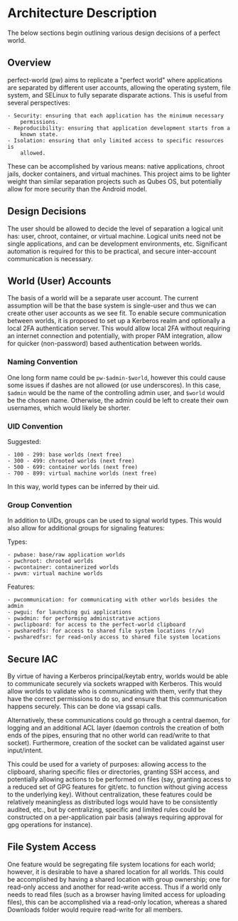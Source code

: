 # Architecture Description

The below sections begin outlining various design decisions of a perfect world.

## Overview

perfect-world (pw) aims to replicate a "perfect world" where applications are
separated by different user accounts, allowing the operating system, file
system, and SELinux to fully separate disparate actions. This is useful from
several perspectives:

    - Security: ensuring that each application has the minimum necessary
        permissions.
    - Reproducibility: ensuring that application development starts from a
        known state.
    - Isolation: ensuring that only limited access to specific resources is
        allowed.

These can be accomplished by various means: native applications, chroot jails,
docker containers, and virtual machines. This project aims to be lighter weight
than similar separation projects such as Qubes OS, but potentially allow for
more security than the Android model.


## Design Decisions

The user should be allowed to decide the level of separation a logical unit
has: user, chroot, container, or virtual machine. Logical units need not be
single applications, and can be development environments, etc. Significant
automation is required for this to be practical, and secure inter-account
communication is necessary.


## World (User) Accounts

The basis of a world will be a separate user account. The current assumption
will be that the base system is single-user and thus we can create other user
accounts as we see fit. To enable secure communication between worlds, it is
proposed to set up a Kerberos realm and optionally a local 2FA authentication
server. This would allow local 2FA without requiring an internet connection
and potentially, with proper PAM integration, allow for quicker (non-password)
based authentication between worlds.

### Naming Convention

One long form name could be `pw-$admin-$world`, however this could cause some
issues if dashes are not allowed (or use underscores). In this case, `$admin`
would be the name of the controlling admin user, and `$world` would be the
chosen name. Otherwise, the admin could be left to create their own usernames,
which would likely be shorter.

### UID Convention

Suggested:

    - 100 - 299: base worlds (next free)
    - 300 - 499: chrooted worlds (next free)
    - 500 - 699: container worlds (next free)
    - 700 - 899: virtual machine worlds (next free)

In this way, world types can be inferred by their uid.

### Group Convention

In addition to UIDs, groups can be used to signal world types. This would also
allow for additional groups for signaling features:

Types:

    - pwbase: base/raw application worlds
    - pwchroot: chrooted worlds
    - pwcontainer: containerized worlds
    - pwvm: virtual machine worlds

Features:

    - pwcommunication: for communicating with other worlds besides the admin
    - pwgui: for launching gui applications
    - pwadmin: for performing administrative actions
    - pwclipboard: for access to the perfect-world clipboard
    - pwsharedfs: for access to shared file system locations (r/w)
    - pwsharedfsr: for read-only access to shared file system locations


## Secure IAC

By virtue of having a Kerberos principal/keytab entry, worlds would be able to
communicate securely via sockets wrapped with Kerberos. This would allow worlds
to validate who is communicating with them, verify that they have the correct
permissions to do so, and ensure that this communication happens securely. This
can be done via gssapi calls.

Alternatively, these communications could go through a central daemon, for
logging and an additional ACL layer (daemon controls the creation of both
ends of the pipes, ensuring that no other world can read/write to that socket).
Furthermore, creation of the socket can be validated against user input/intent.

This could be used for a variety of purposes: allowing access to the clipboard,
sharing specific files or directories, granting SSH access, and potentially
allowing actions to be performed on files (say, granting access to a reduced
set of GPG features for git/etc. to function without giving access to the
underlying key). Without centralization, these features could be relatively
meaningless as distributed logs would have to be consistently audited, etc.,
but by centralizing, specific and limited rules could be constructed on a
per-application pair basis (always requiring approval for gpg operations for
instance).

## File System Access

One feature would be segregating file system locations for each world; however,
it is desirable to have a shared location for all worlds. This could be
accomplished by having a shared location with group ownership; one for
read-only access and another for read-write access. Thus if a world only needs
to read files (such as a browser having limited access for uploading files),
this can be accomplished via a read-only location, whereas a shared
Downloads folder would require read-write for all members.
